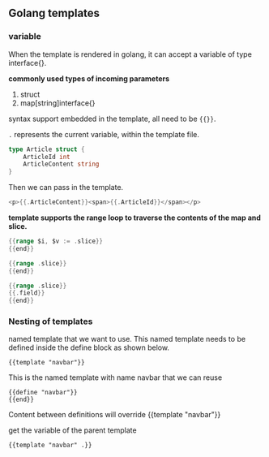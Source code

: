 ## Golang templates

### variable

When the template is rendered in golang, it can accept a variable of type interface{}.

**commonly used types of incoming parameters**

1. struct
2. map[string]interface{}

syntax support embedded in the template, all need to be `{{}}`.

`.` represents the current variable, within the template file.

```Go
type Article struct {
    ArticleId int
    ArticleContent string
}
```

Then we can pass in the template.

```Go
<p>{{.ArticleContent}}<span>{{.ArticleId}}</span></p>
```

**template supports the range loop to traverse the contents of the map and slice.**

```Go
{{range $i, $v := .slice}}
{{end}}

{{range .slice}}
{{end}}

{{range .slice}}
{{.field}}
{{end}}
```

### Nesting of templates

named template that we want to use. This named template needs to be defined inside
the define block as shown below.

```
{{template "navbar"}}
```

This is the named template with name navbar that we can reuse
```
{{define "navbar"}}
{{end}}
```

Content between definitions will override {{template "navbar"}}

get the variable of the parent template

```
{{template "navbar" .}}
```

